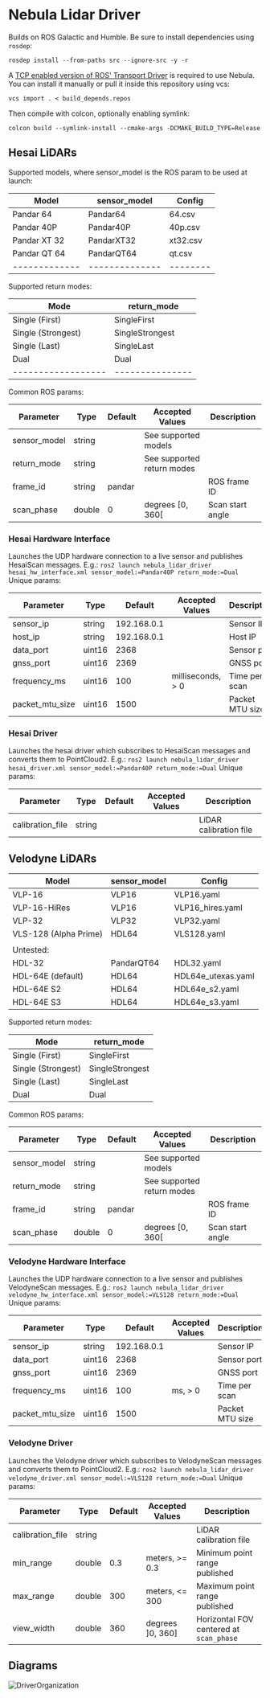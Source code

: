 # Nebula Lidar Driver
Builds on ROS Galactic and Humble. Be sure to install dependencies using `rosdep`:

```rosdep install --from-paths src --ignore-src -y -r```

A [TCP enabled version of ROS' Transport Driver](https://github.com/MapIV/transport_drivers/tree/tcp) is required to use Nebula. You can install it manually or pull it inside this repository using vcs:

```vcs import . < build_depends.repos```

Then compile with colcon, optionally enabling symlink:

```colcon build --symlink-install --cmake-args -DCMAKE_BUILD_TYPE=Release```
## Hesai LiDARs
Supported models, where sensor_model is the ROS param to be used at launch:

| Model         | sensor_model   | Config   |
|---------------|----------------|----------|
| Pandar 64     | Pandar64       | 64.csv   |
| Pandar 40P    | Pandar40P      | 40p.csv  |
| Pandar XT 32  | PandarXT32     | xt32.csv |
| Pandar QT 64  | PandarQT64     | qt.csv   |
| ------------- | -------------- | -------- |

Supported return modes:

| Mode               | return_mode     |
|--------------------|-----------------|
| Single (First)     | SingleFirst     |
| Single (Strongest) | SingleStrongest |
| Single (Last)      | SingleLast      |
| Dual               | Dual            | 
| ------------------ | --------------- |

Common ROS params:

| Parameter       | Type   | Default     | Accepted Values            | Description      |
|-----------------|--------|-------------|----------------------------|------------------|
| sensor_model    | string |             | See supported models       |                  |
| return_mode     | string |             | See supported return modes |                  |
| frame_id        | string | pandar      |                            | ROS frame ID     |
| scan_phase      | double | 0           | degrees [0, 360[           | Scan start angle |

### Hesai Hardware Interface
Launches the UDP hardware connection to a live sensor and publishes HesaiScan messages. E.g.:
```ros2 launch nebula_lidar_driver hesai_hw_interface.xml sensor_model:=Pandar40P return_mode:=Dual```
Unique params:

| Parameter       | Type   | Default     | Accepted Values   | Description     |
|-----------------|--------|-------------|-------------------|-----------------|
| sensor_ip       | string | 192.168.0.1 |                   | Sensor IP       |
| host_ip         | string | 192.168.0.1 |                   | Host IP         |
| data_port       | uint16 | 2368        |                   | Sensor port     |
| gnss_port       | uint16 | 2369        |                   | GNSS port       |
| frequency_ms    | uint16 | 100         | milliseconds, > 0 | Time per scan   |
| packet_mtu_size | uint16 | 1500        |                   | Packet MTU size |


### Hesai Driver
Launches the hesai driver which subscribes to HesaiScan messages and converts them to PointCloud2. E.g.:
```ros2 launch nebula_lidar_driver hesai_driver.xml sensor_model:=Pandar40P return_mode:=Dual```
Unique params:

| Parameter       | Type   | Default     | Accepted Values | Description            |
|-----------------|--------|-------------|-----------------|------------------------|
| calibration_file| string |             |                 | LiDAR calibration file |



## Velodyne LiDARs
| Model                 | sensor_model   | Config             |
|-----------------------|----------------|--------------------|
| VLP-16                | VLP16          | VLP16.yaml         |
| VLP-16-HiRes          | VLP16          | VLP16_hires.yaml   |
| VLP-32                | VLP32          | VLP32.yaml         | 
| VLS-128 (Alpha Prime) | HDL64          | VLS128.yaml        |
|  |  |  |
| Untested:             |                |                    |
| HDL-32                | PandarQT64     | HDL32.yaml         |
| HDL-64E (default)     | HDL64          | HDL64e_utexas.yaml |              
| HDL-64E S2            | HDL64          | HDL64e_s2.yaml     |
| HDL-64E S3            | HDL64          | HDL64e_s3.yaml     |

Supported return modes:

| Mode               | return_mode     |
|--------------------|-----------------|
| Single (First)     | SingleFirst     |
| Single (Strongest) | SingleStrongest |
| Single (Last)      | SingleLast      |
| Dual               | Dual            | 

Common ROS params:

| Parameter       | Type   | Default     | Accepted Values            | Description      |
|-----------------|--------|-------------|----------------------------|------------------|
| sensor_model    | string |             | See supported models       |                  |
| return_mode     | string |             | See supported return modes |                  |
| frame_id        | string | pandar      |                            | ROS frame ID     |
| scan_phase      | double | 0           | degrees [0, 360[           | Scan start angle |

### Velodyne Hardware Interface
Launches the UDP hardware connection to a live sensor and publishes VelodyneScan messages. E.g.:
```ros2 launch nebula_lidar_driver velodyne_hw_interface.xml sensor_model:=VLS128 return_mode:=Dual```
Unique params:

| Parameter       | Type   | Default     | Accepted Values | Description      |
|-----------------|--------|-------------|-----------------|------------------|
| sensor_ip       | string | 192.168.0.1 |                 | Sensor IP        |
| data_port       | uint16 | 2368        |                 | Sensor port      |
| gnss_port       | uint16 | 2369        |                 | GNSS port        |
| frequency_ms    | uint16 | 100         | ms, > 0         | Time per scan    |
| packet_mtu_size | uint16 | 1500        |                 | Packet MTU size  |

### Velodyne Driver
Launches the Velodyne driver which subscribes to VelodyneScan messages and converts them to PointCloud2. E.g.:
```ros2 launch nebula_lidar_driver velodyne_driver.xml sensor_model:=VLS128 return_mode:=Dual```
Unique params:

| Parameter        | Type   | Default | Accepted Values  | Description                             |
|------------------|--------|---------|------------------|-----------------------------------------|
| calibration_file | string |         |                  | LiDAR calibration file                  |
| min_range        | double | 0.3     | meters, >= 0.3   | Minimum point range published           | 
| max_range        | double | 300     | meters, <= 300   | Maximum point range published           |
| view_width       | double | 360     | degrees ]0, 360] | Horizontal FOV centered at `scan_phase` |

## Diagrams
![DriverOrganization](doc/diagram.png)


